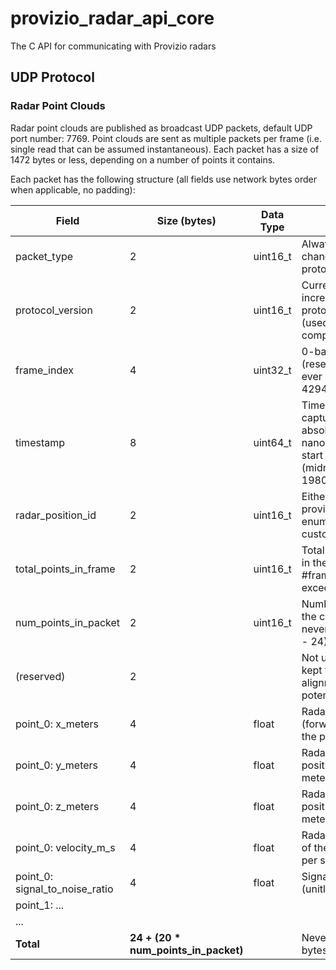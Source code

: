 # provizio_radar_api_core

The C API for communicating with Provizio radars

## UDP Protocol

### Radar Point Clouds

Radar point clouds are published as broadcast UDP packets, default UDP port number: 7769.
Point clouds are sent as multiple packets per frame (i.e. single read that can be assumed instantaneous).
Each packet has a size of 1472 bytes or less, depending on a number of points it contains.

Each packet has the following structure (all fields use network bytes order when applicable, no padding):

| Field                         | Size (bytes) | Data Type | Description                                                                                                                     |
|-------------------------------|--------------|-----------|---------------------------------------------------------------------------------------------------------------------------------|
| packet_type                   | 2            | uint16_t  | Always = 1, can't change even on protocol updates                                                                               |
| protocol_version              | 2            | uint16_t  | Currently = 1, to be incremented on any protocol changes (used for backward compatibility)                                      |
| frame_index                   | 4            | uint32_t  | 0-based frame index (resets back to 0 if ever exceeds 4294967295)                                                               |
| timestamp                     | 8            | uint64_t  | Time of the frame capture measured in absolute number of nanoseconds since the start of the GPS Epoch (midnight on Jan 6, 1980) |
| radar_position_id             | 2            | uint16_t  | Either one of provizio_radar_position enum values or a custom position id                                                       |
| total_points_in_frame         | 2            | uint16_t  | Total number of points in the frame #frame_index, never exceeds 65535                                                           |
| num_points_in_packet          | 2            | uint16_t  | Number of points in the current packet, never exceeds (1472 - 24) / 20                                                          |
| (reserved)                    | 2            |           | Not used currently, kept for better alignment and potential future use                                                          |
| point_0: x_meters             | 4            | float     | Radar-relative X (forward) position of the point in meters                                                                      |
| point_0: y_meters             | 4            | float     | Radar-relative Y (left) position of the point in meters                                                                         |
| point_0: z_meters             | 4            | float     | Radar-relative Z (up) position of the point in meters                                                                           |
| point_0: velocity_m_s         | 4            | float     | Radar-relative velocity of the point in meters per second                                                                       |
| point_0: signal_to_noise_ratio| 4            | float     | Signal-to-noise ratio (unitless)                                                                                                |
| point_1: ...                  |              |           |                                                                                                                                 |
| ...                           |              |           |                                                                                                                                 |
| **Total**                     | **24 + (20 * num_points_in_packet)** | | Never exceeds 1472 bytes                                                                                          |
